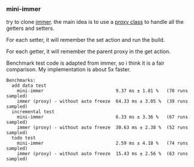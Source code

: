 ### mini-immer

try to clone [immer](https://github.com/immerjs/immer).
the main idea is to use a [proxy class](https://developer.mozilla.org/en-US/docs/Web/JavaScript/Reference/Global_Objects/Proxy) to handle
all the getters and setters.

For each setter, it will remember the set action and run the build.

For each getter, it will remember the parent proxy in the get action.

Benchmark test code is adapted from immer, so i think it is a fair comparison. My implementation is about 5x faster.

```
Benchmarks:
  add data test
    mini-immer                           9.37 ms ± 1.81 %   (70 runs sampled)
    immer (proxy) - without auto freeze  64.33 ms ± 3.05 %  (39 runs sampled)
  incremental test
    mini-immer                           6.33 ms ± 3.36 %   (67 runs sampled)
    immer (proxy) - without auto freeze  30.63 ms ± 2.38 %  (52 runs sampled)
  todo test
    mini-immer                           2.59 ms ± 4.18 %   (74 runs sampled)
    immer (proxy) - without auto freeze  15.43 ms ± 2.56 %  (63 runs sampled)
```
